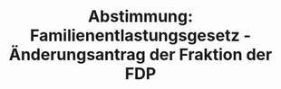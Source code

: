 ---
abstimmung:
  abstimmung: 6
  bundestagssitzung: 61
  legislaturperiode: 19
categories:
- Todo
data:
- title: Abstimmungsergebnis 20181108_6-data.pdf
  url: /res/2021-btw/abstimmungsergebnisse/20181108_6-data.pdf
- title: Abstimmungsergebnis 20181108_6_xls-data.xls
  url: /res/2021-btw/abstimmungsergebnisse/20181108_6_xls-data.xls
- title: Abstimmungsergebnis 20181108_6_xls-datacsv
  url: /res/2021-btw/abstimmungsergebnisse/csv/20181108_6_xls-datacsv
ergebnis:
  afd:
    enthaltung: 1
    gesamt: 92
    ja: 83
    nein: 0
    nichtabgegeben: 8
    ungueltig: 0
  bü90/gr:
    enthaltung: 57
    gesamt: 67
    ja: 0
    nein: 0
    nichtabgegeben: 10
    ungueltig: 0
  cdu/csu:
    enthaltung: 0
    gesamt: 246
    ja: 0
    nein: 224
    nichtabgegeben: 22
    ungueltig: 0
  die linke.:
    enthaltung: 63
    gesamt: 69
    ja: 0
    nein: 0
    nichtabgegeben: 6
    ungueltig: 0
  fdp:
    enthaltung: 0
    gesamt: 80
    ja: 70
    nein: 0
    nichtabgegeben: 10
    ungueltig: 0
  file: 20181108_6_xls-data.xls
  fraktionslos:
    enthaltung: 0
    gesamt: 2
    ja: 2
    nein: 0
    nichtabgegeben: 0
    ungueltig: 0
  spd:
    enthaltung: 0
    gesamt: 153
    ja: 0
    nein: 139
    nichtabgegeben: 14
    ungueltig: 0
layout: abstimmung
links:
- title: Link zu bundestag.de
  url: https://www.bundestag.de/parlament/plenum/abstimmung/abstimmung?id=552
preview: 'Deutscher Bundestag


  61. Sitzung des Deutschen Bundestages

  am Donnerstag, 8. November 2018


  Endgültiges Ergebnis der Namentlichen Abstimmung Nr. 6


  Änderungsantrag der Abgeordneten Dr. Florian Toncar, Christian Dürr, Grigorios

  Aggelidis, weiterer Abgeordneter und der Fraktion der FDP

  zu der zweiten Beratung des Gesetzentwurfs der Bundesregierung

  Entwurf eines Gesetzes zur Vermeidung von Umsatzsteuerausfällen beim Handel mit

  Waren im Internet und zur Änderung weiterer steuerlicher Vorschriften

  Drs. 19/4455, 19/4858, 19/5595 und 19/5613'
tags:
- Todo
title: 'Abstimmung: Familienentlastungsgesetz - Änderungsantrag der Fraktion der FDP'
---